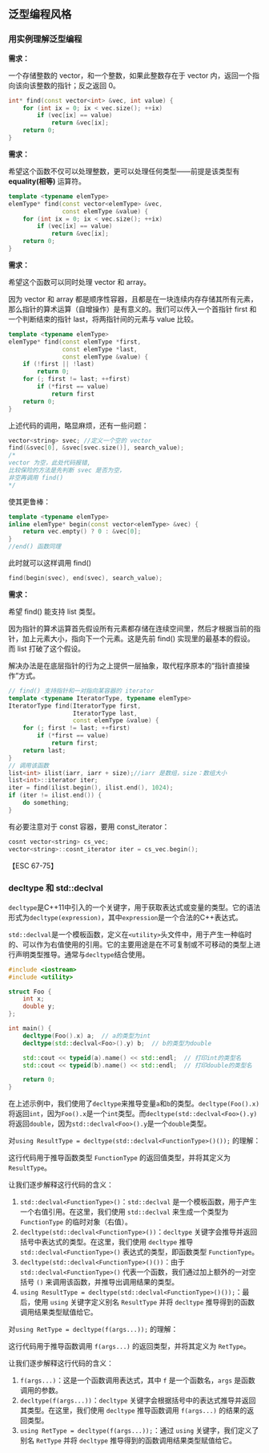 ## 泛型编程风格

### 用实例理解泛型编程

**需求：**

一个存储整数的 vector，和一个整数，如果此整数存在于 vector 内，返回一个指向该向该整数的指针；反之返回 0。

```C++
int* find(const vector<int> &vec, int value) {
    for (int ix = 0; ix < vec.size(); ++ix)
        if (vec[ix] == value)
            return &vec[ix];
    return 0;
}
```

**需求：**

希望这个函数不仅可以处理整数，更可以处理任何类型——前提是该类型有 **equality(相等)** 运算符。

```C++
template <typename elemType>
elemType* find(const vector<elemType> &vec, 
               const elemType &value) {
    for (int ix = 0; ix < vec.size(); ++ix)
        if (vec[ix] == value)
            return &vec[ix];
    return 0;
}
```

**需求：**

希望这个函数可以同时处理 vector 和 array。

因为 vector 和 array 都是顺序性容器，且都是在一块连续内存存储其所有元素，那么指针的算术运算（自增操作）是有意义的。我们可以传入一个首指针 first 和一个判断结束的指针 last，将两指针间的元素与 value 比较。

```C++
template <typename elemType>
elemType* find(const elemType *first, 
               const elemType *last, 
               const elemType &value) {
    if (!first || !last)
        return 0;
    for (; first != last; ++first)
        if (*first == value)
            return first
    return 0;
}
```

上述代码的调用，略显麻烦，还有一些问题：

```C++
vector<string> svec; //定义一个空的 vector
find(&svec[0], &svec[svec.size()], search_value); 
/*
vector 为空，此处代码报错,
比较保险的方法是先判断 svec 是否为空，
非空再调用 find()
*/
```

使其更鲁棒：

```C++
template <typename elemType>
inline elemType* begin(const vector<elemType> &vec) {
	return vec.empty() ? 0 : &vec[0];
}
//end() 函数同理
```

此时就可以这样调用 find()

```C++
find(begin(svec), end(svec), search_value);
```

**需求：**

希望 find() 能支持 list 类型。

因为指针的算术运算首先假设所有元素都存储在连续空间里，然后才根据当前的指针，加上元素大小，指向下一个元素。这是先前 find() 实现里的最基本的假设。而 list 打破了这个假设。

解决办法是在底层指针的行为之上提供一层抽象，取代程序原本的“指针直接操作”方式。

```C++
// find() 支持指针和一对指向某容器的 iterator
template <typename IteratorType, typename elemType>
IteratorType find(IteratorType first, 
                  IteratorType last,
                  const elemType &value) {
	for (; first != last; ++first)
        if (*first == value)
            return first;
    return last;
}
// 调用该函数
list<int> ilist(iarr, iarr + size);//iarr 是数组，size：数组大小
list<int>::iterator iter;
iter = find(ilist.begin(), ilist.end(), 1024);
if (iter != ilist.end()) {
    do something;
}
```

有必要注意对于 const 容器，要用 const_iterator：

```C++
cosnt vector<string> cs_vec;
vector<string>::cosnt_iterator iter = cs_vec.begin();
```
【ESC 67-75】

### decltype 和 std::declval

`decltype`是C++11中引入的一个关键字，用于获取表达式或变量的类型。它的语法形式为`decltype(expression)`，其中`expression`是一个合法的C++表达式。

`std::declval`是一个模板函数，定义在`<utility>`头文件中，用于产生一种临时的、可以作为右值使用的引用。它的主要用途是在不可复制或不可移动的类型上进行声明类型推导。通常与`decltype`结合使用。

```c++
#include <iostream>
#include <utility>

struct Foo {
    int x;
    double y;
};

int main() {
    decltype(Foo().x) a;  // a的类型为int
    decltype(std::declval<Foo>().y) b;  // b的类型为double

    std::cout << typeid(a).name() << std::endl;  // 打印int的类型名
    std::cout << typeid(b).name() << std::endl;  // 打印double的类型名

    return 0;
}

```

在上述示例中，我们使用了`decltype`来推导变量`a`和`b`的类型。`decltype(Foo().x)`将返回`int`，因为`Foo().x`是一个`int`类型。而`decltype(std::declval<Foo>().y)`将返回`double`，因为`std::declval<Foo>().y`是一个`double`类型。



对`using ResultType = decltype(std::declval<FunctionType>()());` 的理解：

这行代码用于推导函数类型 `FunctionType` 的返回值类型，并将其定义为 `ResultType`。

让我们逐步解释这行代码的含义：

1. `std::declval<FunctionType>()`：`std::declval` 是一个模板函数，用于产生一个右值引用。在这里，我们使用 `std::declval` 来生成一个类型为 `FunctionType` 的临时对象（右值）。
2. `decltype(std::declval<FunctionType>())`：`decltype` 关键字会推导并返回括号中表达式的类型。在这里，我们使用 `decltype` 推导 `std::declval<FunctionType>()` 表达式的类型，即函数类型 `FunctionType`。
3. `decltype(std::declval<FunctionType>()())`：由于 `std::declval<FunctionType>()` 代表一个函数，我们通过加上额外的一对空括号 `()` 来调用该函数，并推导出调用结果的类型。
4. `using ResultType = decltype(std::declval<FunctionType>()());`：最后，使用 `using` 关键字定义别名 `ResultType` 并将 `decltype` 推导得到的函数调用结果类型赋值给它。



对`using RetType = decltype(f(args...));` 的理解：

这行代码用于推导函数调用 `f(args...)` 的返回类型，并将其定义为 `RetType`。

让我们逐步解释这行代码的含义：

1. `f(args...)`：这是一个函数调用表达式，其中 `f` 是一个函数名，`args` 是函数调用的参数。
2. `decltype(f(args...))`：`decltype` 关键字会根据括号中的表达式推导并返回其类型。在这里，我们使用 `decltype` 推导函数调用 `f(args...)` 的结果的返回类型。
3. `using RetType = decltype(f(args...));`：通过 `using` 关键字，我们定义了别名 `RetType` 并将 `decltype` 推导得到的函数调用结果类型赋值给它。

